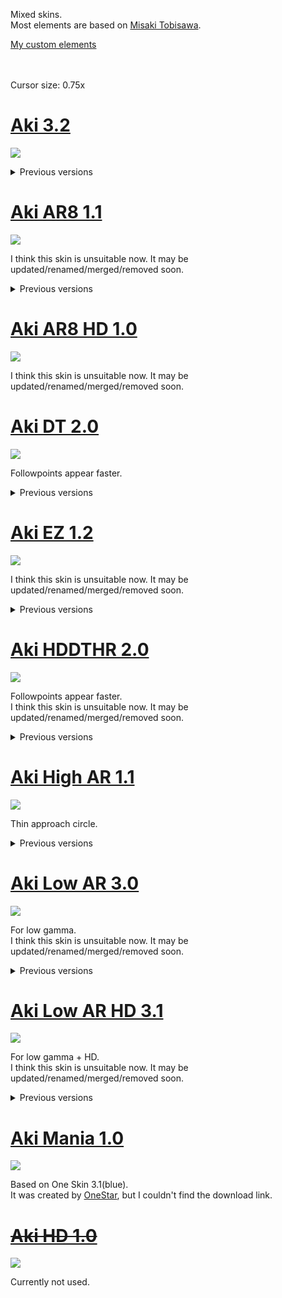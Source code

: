 Mixed skins.<br>
Most elements are based on [Misaki Tobisawa](https://skins.osuck.net/skins/171?v=0).

[My custom elements](https://github.com/Aki0302/skins/blob/main/elements/elements.md)<br><br><br>

Cursor size: 0.75x

<!----------------------------------------------------------------------------------------------------------------------------->

# [Aki 3.2](https://github.com/Aki0302/skins/raw/main/skins/Aki%203.2.osk)
[![](https://github.com/Aki0302/skins/raw/main/images/Aki%203.2.png)](https://github.com/Aki0302/skins/raw/main/skins/Aki%203.2.osk)

<details>
<summary>Previous versions</summary>

## [Aki 3.1](https://github.com/Aki0302/skins/raw/main/skins/Aki%203.1.osk)
[![](https://github.com/Aki0302/skins/raw/main/images/Aki%203.1.png)](https://github.com/Aki0302/skins/raw/main/skins/Aki%203.1.osk)

## [Aki 3.0](https://github.com/Aki0302/skins/raw/main/skins/Aki%203.0.osk)
[![](https://github.com/Aki0302/skins/raw/main/images/Aki%203.0.jpg)](https://github.com/Aki0302/skins/raw/main/skins/Aki%203.0.osk)

## [Aki 2.0](https://github.com/Aki0302/skins/raw/main/skins/Aki%202.0.osk)
[![](https://github.com/Aki0302/skins/raw/main/images/Aki%202.0.jpg)](https://github.com/Aki0302/skins/raw/main/skins/Aki%202.0.osk)

## [Aki 1.0](https://github.com/Aki0302/skins/raw/main/skins/Aki%201.0.osk)
[![](https://github.com/Aki0302/skins/raw/main/images/Aki%201.0.jpg)](https://github.com/Aki0302/skins/raw/main/skins/Aki%201.0.osk)

## [Aki 0.0](https://github.com/Aki0302/skins/raw/main/skins/Aki%200.0.osk)
[![](https://github.com/Aki0302/skins/raw/main/images/Aki%200.0.png)](https://github.com/Aki0302/skins/raw/main/skins/Aki%200.0.osk)<br><br><br>
</details>

<!----------------------------------------------------------------------------------------------------------------------------->

# [Aki AR8 1.1](https://github.com/Aki0302/skins/raw/main/skins/Aki%20AR8%201.1.osk)
[![](https://github.com/Aki0302/skins/raw/main/images/Aki%20AR8%201.1.png)](https://github.com/Aki0302/skins/raw/main/skins/Aki%20AR8%201.1.osk)

I think this skin is unsuitable now. It may be updated/renamed/merged/removed soon.

<details>
<summary>Previous versions</summary>

## [Aki AR8 1.0](https://github.com/Aki0302/skins/raw/main/skins/Aki%20AR8%201.0.osk)
[![](https://github.com/Aki0302/skins/raw/main/images/Aki%20AR8%201.0.png)](https://github.com/Aki0302/skins/raw/main/skins/Aki%20AR8%201.0.osk)<br><br><br>
</details>

<!----------------------------------------------------------------------------------------------------------------------------->

# [Aki AR8 HD 1.0](https://github.com/Aki0302/skins/raw/main/skins/Aki%20AR8%20HD%201.0.osk)
[![](https://github.com/Aki0302/skins/raw/main/images/Aki%20AR8%20HD%201.0.png)](https://github.com/Aki0302/skins/raw/main/skins/Aki%20AR8%20HD%201.0.osk)

I think this skin is unsuitable now. It may be updated/renamed/merged/removed soon.

<!----------------------------------------------------------------------------------------------------------------------------->

# [Aki DT 2.0](https://github.com/Aki0302/skins/raw/main/skins/Aki%20DT%202.0.osk)
[![](https://github.com/Aki0302/skins/raw/main/images/Aki%20DT%202.0.png)](https://github.com/Aki0302/skins/raw/main/skins/Aki%20DT%202.0.osk)

Followpoints appear faster.

<details>
<summary>Previous versions</summary>

## [Aki DT 1.0](https://github.com/Aki0302/skins/raw/main/skins/Aki%20DT%201.0.osk)
[![](https://github.com/Aki0302/skins/raw/main/images/Aki%20DT%201.0.jpg)](https://github.com/Aki0302/skins/raw/main/skins/Aki%20DT%201.0.osk)<br><br><br>
</details>

<!----------------------------------------------------------------------------------------------------------------------------->

# [Aki EZ 1.2](https://github.com/Aki0302/skins/raw/main/skins/Aki%20EZ%201.2.osk)
[![](https://github.com/Aki0302/skins/raw/main/images/Aki%20EZ%201.2.png)](https://github.com/Aki0302/skins/raw/main/skins/Aki%20EZ%201.2.osk)

I think this skin is unsuitable now. It may be updated/renamed/merged/removed soon.

<details>
<summary>Previous versions</summary>

## [Aki EZ 1.1](https://github.com/Aki0302/skins/raw/main/skins/Aki%20EZ%201.1.osk)
[![](https://github.com/Aki0302/skins/raw/main/images/Aki%20EZ%201.1.png)](https://github.com/Aki0302/skins/raw/main/skins/Aki%20EZ%201.1.osk)

## [Aki EZ 1.0](https://github.com/Aki0302/skins/raw/main/skins/Aki%20EZ%201.0.osk)
[![](https://github.com/Aki0302/skins/raw/main/images/Aki%20EZ%201.0.jpg)](https://github.com/Aki0302/skins/raw/main/skins/Aki%20EZ%201.0.osk)
</details>

<!----------------------------------------------------------------------------------------------------------------------------->

# [Aki HDDTHR 2.0](https://github.com/Aki0302/skins/raw/main/skins/Aki%20HDDTHR%202.0.osk)
[![](https://github.com/Aki0302/skins/raw/main/images/Aki%20HDDTHR%202.0.png)](https://github.com/Aki0302/skins/raw/main/skins/Aki%20HDDTHR%202.0.osk)

Followpoints appear faster.<br>
I think this skin is unsuitable now. It may be updated/renamed/merged/removed soon.

<details>
<summary>Previous versions</summary>

## [Aki HDDTHR 1.0](https://github.com/Aki0302/skins/raw/main/skins/Aki%20HDDTHR%201.0.osk)
[![](https://github.com/Aki0302/skins/raw/main/images/Aki%20HDDTHR%201.0.png)](https://github.com/Aki0302/skins/raw/main/skins/Aki%20HDDTHR%201.0.osk)<br><br><br>
</details>

<!----------------------------------------------------------------------------------------------------------------------------->

# [Aki High AR 1.1](https://github.com/Aki0302/skins/raw/main/skins/Aki%20High%20AR%201.1.osk)
[![](https://github.com/Aki0302/skins/raw/main/images/Aki%20High%20AR%201.1.png)](https://github.com/Aki0302/skins/raw/main/skins/Aki%20High%20AR%201.1.osk)

Thin approach circle.

<details>
<summary>Previous versions</summary>

## [Aki High AR 1.0](https://github.com/Aki0302/skins/raw/main/skins/Aki%20High%20AR%201.0.osk)
[![](https://github.com/Aki0302/skins/raw/main/images/Aki%20High%20AR%201.0.png)](https://github.com/Aki0302/skins/raw/main/skins/Aki%20High%20AR%201.0.osk)<br><br><br>
</details>

<!----------------------------------------------------------------------------------------------------------------------------->

# [Aki Low AR 3.0](https://github.com/Aki0302/skins/raw/main/skins/Aki%20Low%20AR%203.0.osk)
[![](https://github.com/Aki0302/skins/raw/main/images/Aki%20Low%20AR%203.0.png)](https://github.com/Aki0302/skins/raw/main/skins/Aki%20Low%20AR%203.0.osk)

For low gamma.<br>
I think this skin is unsuitable now. It may be updated/renamed/merged/removed soon.

<details>
<summary>Previous versions</summary>

## [Aki Low AR 2.1](https://github.com/Aki0302/skins/raw/main/skins/Aki%20Low%20AR%202.1.osk)
[![](https://github.com/Aki0302/skins/raw/main/images/Aki%20Low%20AR%202.1.jpg)](https://github.com/Aki0302/skins/raw/main/skins/Aki%20Low%20AR%202.1.osk)

## [Aki Low AR 2.0](https://github.com/Aki0302/skins/raw/main/skins/Aki%20Low%20AR%202.0.osk)
[![](https://github.com/Aki0302/skins/raw/main/images/Aki%20Low%20AR%202.0.jpg)](https://github.com/Aki0302/skins/raw/main/skins/Aki%20Low%20AR%202.0.osk)

## [Aki Low AR 1.1](https://github.com/Aki0302/skins/raw/main/skins/Aki%20Low%20AR%201.1.osk)
[![](https://github.com/Aki0302/skins/raw/main/images/Aki%20Low%20AR%201.1.jpg)](https://github.com/Aki0302/skins/raw/main/skins/Aki%20Low%20AR%201.1.osk)

## [Aki Low AR 1.0](https://github.com/Aki0302/skins/raw/main/skins/Aki%20Low%20AR%201.0.osk)
[![](https://github.com/Aki0302/skins/raw/main/images/Aki%20Low%20AR%201.0.jpg)](https://github.com/Aki0302/skins/raw/main/skins/Aki%20Low%20AR%201.0.osk)<br><br><br>
</details>

<!----------------------------------------------------------------------------------------------------------------------------->

# [Aki Low AR HD 3.1](https://github.com/Aki0302/skins/raw/main/skins/Aki%20Low%20AR%20HD%203.1.osk)
[![](https://github.com/Aki0302/skins/raw/main/images/Aki%20Low%20AR%20HD%203.1.png)](https://github.com/Aki0302/skins/raw/main/skins/Aki%20Low%20AR%20HD%203.1.osk)

For low gamma + HD.<br>
I think this skin is unsuitable now. It may be updated/renamed/merged/removed soon.

<details>
<summary>Previous versions</summary>

## [Aki Low AR HD 3.0](https://github.com/Aki0302/skins/raw/main/skins/Aki%20Low%20AR%20HD%203.0.osk)
[![](https://github.com/Aki0302/skins/raw/main/images/Aki%20Low%20AR%20HD%203.0.png)](https://github.com/Aki0302/skins/raw/main/skins/Aki%20Low%20AR%20HD%203.0.osk)

## [Aki Low AR HD 2.2](https://github.com/Aki0302/skins/raw/main/skins/Aki%20Low%20AR%20HD%202.2.osk)
[![](https://github.com/Aki0302/skins/raw/main/images/Aki%20Low%20AR%20HD%202.2.png)](https://github.com/Aki0302/skins/raw/main/skins/Aki%20Low%20AR%20HD%202.2.osk)

## [Aki Low AR HD 2.1](https://github.com/Aki0302/skins/raw/main/skins/Aki%20Low%20AR%20HD%202.1.osk)
[![](https://github.com/Aki0302/skins/raw/main/images/Aki%20Low%20AR%20HD%202.1.jpg)](https://github.com/Aki0302/skins/raw/main/skins/Aki%20Low%20AR%20HD%202.1.osk)

## [Aki Low AR HD 2.0](https://github.com/Aki0302/skins/raw/main/skins/Aki%20Low%20AR%20HD%202.0.osk)
[![](https://github.com/Aki0302/skins/raw/main/images/Aki%20Low%20AR%20HD%202.0.jpg)](https://github.com/Aki0302/skins/raw/main/skins/Aki%20Low%20AR%20HD%202.0.osk)

## [Aki Low AR HD 1.1](https://github.com/Aki0302/skins/raw/main/skins/Aki%20Low%20AR%20HD%201.1.osk)
[![](https://github.com/Aki0302/skins/raw/main/images/Aki%20Low%20AR%20HD%201.1.jpg)](https://github.com/Aki0302/skins/raw/main/skins/Aki%20Low%20AR%20HD%201.1.osk)

## [Aki Low AR HD 1.0](https://github.com/Aki0302/skins/raw/main/skins/Aki%20Low%20AR%20HD%201.0.osk)
[![](https://github.com/Aki0302/skins/raw/main/images/Aki%20Low%20AR%20HD%201.0.jpg)](https://github.com/Aki0302/skins/raw/main/skins/Aki%20Low%20AR%20HD%201.0.osk)<br><br><br>
</details>

<!----------------------------------------------------------------------------------------------------------------------------->

# [Aki Mania 1.0](https://github.com/Aki0302/skins/raw/main/skins/Aki%20Mania%201.0.osk)
[![](https://github.com/Aki0302/skins/raw/main/images/Aki%20Mania%201.0.png)](https://github.com/Aki0302/skins/raw/main/skins/Aki%20Mania%201.0.osk)

Based on One Skin 3.1(blue).<br>
It was created by [OneStar](https://osu.ppy.sh/users/11144385), but I couldn't find the download link.

<!----------------------------------------------------------------------------------------------------------------------------->

# [~~Aki HD 1.0~~](https://github.com/Aki0302/skins/raw/main/skins/Aki%20HD%201.0.osk)
[![](https://github.com/Aki0302/skins/raw/main/images/Aki%20HD%201.0.jpg)](https://github.com/Aki0302/skins/raw/main/skins/Aki%20HD%201.0.osk)

Currently not used.
